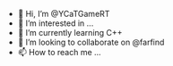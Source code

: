- 👋 Hi, I’m @YCaTGameRT
- 👀 I’m interested in ...
- 🌱 I’m currently learning C++
- 💞️ I’m looking to collaborate on @farfind
- 📫 How to reach me ...

<!---
YCaTGameRT/YCaTGameRT is a ✨ special ✨ repository because its `README.md` (this file) appears on your GitHub profile.
You can click the Preview link to take a look at your changes.
--->
